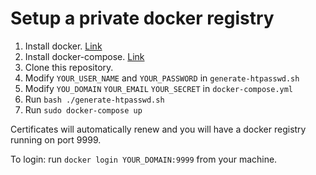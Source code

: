 # Setup a private docker registry

1. Install docker. [Link](https://docs.docker.com/install/)
2. Install docker-compose. [Link](https://docs.docker.com/compose/install/)
3. Clone this repository.
4. Modify `YOUR_USER_NAME` and `YOUR_PASSWORD` in `generate-htpasswd.sh`
5. Modify `YOU_DOMAIN` `YOUR_EMAIL` `YOUR_SECRET` in `docker-compose.yml`
6. Run `bash ./generate-htpasswd.sh`
7. Run `sudo docker-compose up`

Certificates will automatically renew and you will have a docker registry running on port 9999.

To login: run `docker login YOUR_DOMAIN:9999` from your machine.